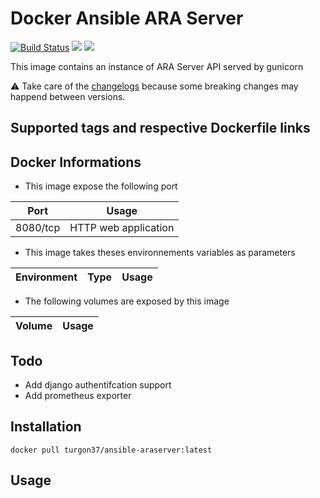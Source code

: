 # Docker Ansible ARA Server

[![Build Status](https://travis-ci.org/Turgon37/docker-glpi.svg?branch=master)](https://travis-ci.org/Turgon37/docker-glpi) [![](https://images.microbadger.com/badges/image/turgon37/glpi.svg)](https://microbadger.com/images/turgon37/glpi "Get your own image badge on microbadger.com") [![](https://images.microbadger.com/badges/version/turgon37/glpi.svg)](https://microbadger.com/images/turgon37/glpi "Get your own version badge on microbadger.com")

This image contains an instance of ARA Server API served by gunicorn

:warning: Take care of the [changelogs](CHANGELOG.md) because some breaking changes may happend between versions.

## Supported tags and respective Dockerfile links

## Docker Informations

* This image expose the following port

| Port           | Usage                |
| -------------- | -------------------- |
| 8080/tcp       | HTTP web application |

 * This image takes theses environnements variables as parameters

| Environment               | Type             | Usage                                                                           |
| --------------------------|----------------- | ------------------------------------------------------------------------------- |

   * The following volumes are exposed by this image

| Volume             | Usage                                            |
| ------------------ | ------------------------------------------------ |


## Todo

* Add django authentifcation support
* Add prometheus exporter

## Installation

```
docker pull turgon37/ansible-araserver:latest
```

## Usage
